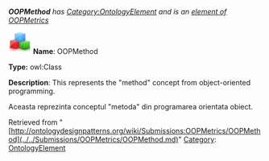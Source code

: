 ___OOPMethod__ has [Category:OntologyElement](../../Category/OntologyElement.md "Category:OntologyElement") and is an [element of](../../Property/ElementOf.md "Property:ElementOf") [OOPMetrics](../../Submissions/OOPMetrics.md "Submissions:OOPMetrics")_


  




[![Class](../../images/thumb/2/27/Class.gif/45px-Class.gif)](../../Image/Class.gif.md "Class")
__Name__: OOPMethod 


__Type:__ owl:Class 


__Description__: This represents the "method" concept from object-oriented programming.


  



Aceasta reprezinta conceptul "metoda" din programarea orientata obiect. 





Retrieved from "[http://ontologydesignpatterns.org/wiki/Submissions:OOPMetrics/OOPMethod](../../Submissions/OOPMetrics/OOPMethod.md)"
 [Category](http://ontologydesignpatterns.org/wiki/Special:Categories "Special:Categories"): [OntologyElement](../../Category/OntologyElement.md "Category:OntologyElement")